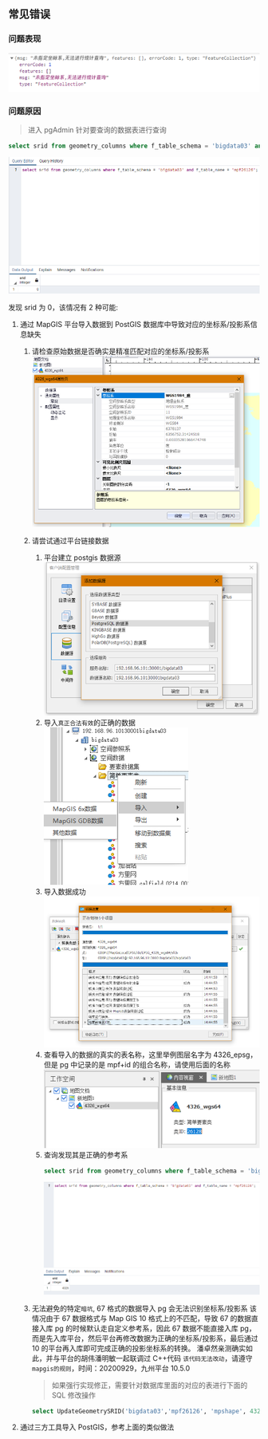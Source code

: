 ## 常见错误

### 问题表现

![未指定坐标系](static/modules/mapboxgl/example-introduce/datastore/postgis/bug-srid.png)

### 问题原因

> 进入 pgAdmin 针对要查询的数据表进行查询

```sql
select srid from geometry_columns where f_table_schema = 'bigdata03' and f_table_name = 'mpf26126';
```

![未指定坐标系](static/modules/mapboxgl/example-introduce/datastore/postgis/bug-srid-query.png)

发现 srid 为 0，该情况有 2 种可能:

1. 通过 MapGIS 平台导入数据到 PostGIS 数据库中导致对应的坐标系/投影系信息缺失

    1. 请检查原始数据是否确实是精准匹配对应的坐标系/投影系
       ![未指定坐标系](static/modules/mapboxgl/example-introduce/datastore/postgis/bug-srid-origin.png)
    2. 请尝试通过平台链接数据
        1. 平台建立 postgis 数据源
           ![连接PostGIS](static/modules/mapboxgl/example-introduce/datastore/postgis/mapgis-pg-link.png)
        1. 导入`真正合法有效`的正确的数据
           ![导入数据PostGIS](static/modules/mapboxgl/example-introduce/datastore/postgis/postgis-import.png)
        1. 导入数据成功
           ![导入成功](static/modules/mapboxgl/example-introduce/datastore/postgis/postgis-import-success.png)
        1. 查看导入的数据的真实的表名称，这里举例图层名字为 4326_epsg，但是 pg 中记录的是 mpf+id 的组合名称，请使用后面的名称
           ![查看虚拟映射id](static/modules/mapboxgl/example-introduce/datastore/postgis/postgis-table-id.png)
        1. 查询发现其是正确的参考系
            ```sql
            select srid from geometry_columns where f_table_schema = 'bigdata03' and f_table_name = 'mpf26128';
            ```
            ![查询](static/modules/mapboxgl/example-introduce/datastore/postgis/postgis-table-srid.png)
    3. 无法避免的特定`暗坑`, 67 格式的数据导入 pg 会无法识别坐标系/投影系
       该情况由于 67 数据格式与 Map GIS 10 格式上的不匹配，导致 67 的数据直接入库 pg 的时候默认走自定义参考系，因此 67 数据不能直接入库 pg，而是先入库平台，然后平台再修改数据为正确的坐标系/投影系，最后通过 10 的平台再入库即可完成正确的投影坐标系的转换。
       潘卓然亲测确实如此，并与平台的胡伟潘明敏一起联调过 C++代码 `该代码无法改动`，请遵守`mapgis的规则`，时间：20200929，九州平台 10.5.0
        > 如果强行实现修正，需要针对数据库里面的对应的表进行下面的 SQL 修改操作
        
        ```sql
        select UpdateGeometrySRID('bigdata03','mpf26126', 'mpshape', 4326);
        ```

2. 通过三方工具导入 PostGIS，参考上面的类似做法
